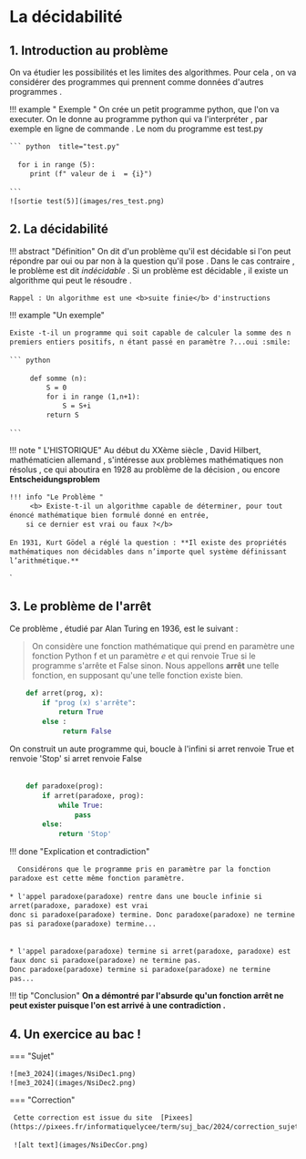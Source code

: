 # <b> La décidabilité </b>

##  1. Introduction au problème

On va étudier les possibilités et les limites des algorithmes. 
Pour cela , on va considérer des programmes qui prennent comme données d'autres programmes . 

!!! example  " Exemple "
    On crée un petit programme python, que l'on va executer. On le donne au programme python qui va l'interpréter , 
    par exemple en ligne de commande . Le nom du programme est test.py
     
    ``` python  title="test.py"

      for i in range (5):
         print (f" valeur de i  = {i}")

    ```
    ![sortie test(5)](images/res_test.png)   


##  2. La décidabilité

!!! abstract "Définition"
    On dit d'un problème qu'il est décidable si l'on peut répondre par oui ou par non à la question qu'il pose .
    Dans le cas contraire , le problème est dit <i>indécidable</i> .
    Si un problème est décidable , il existe un algorithme qui peut le résoudre .

    Rappel : Un algorithme est une <b>suite finie</b> d'instructions 

!!! example "Un exemple" 
    
    Existe -t-il un programme qui soit capable de calculer la somme des n premiers entiers positifs, n étant passé en paramètre ?...oui :smile:
    
    ``` python 

         def somme (n):
             S = 0
             for i in range (1,n+1):
                 S = S+i
             return S

    ```

!!! note  " L'HISTORIQUE"
    Au début du XXème siècle , David Hilbert, mathématicien allemand , s'intéresse aux problèmes mathématiques non résolus , ce qui aboutira en 1928 au problème de la décision , ou encore **Entscheidungsproblem**

    !!! info "Le Problème "
         <b> Existe-t-il un algorithme capable de déterminer, pour tout énoncé mathématique bien formulé donné en entrée, 
        si ce dernier est vrai ou faux ?</b>

    En 1931, Kurt Gödel a réglé la question : **Il existe des propriétés mathématiques non décidables dans n’importe quel système définissant l’arithmétique.**
`

## 3. Le problème de l'arrêt
 

Ce problème , étudié par Alan Turing en 1936, est le suivant : 
 
  > On considère une fonction mathématique qui prend en paramètre une fonction Python f et un paramètre *e* et qui renvoie True si le programme s'arrête et False sinon.
Nous appellons <b>arrêt</b> une telle fonction, en supposant qu'une telle fonction existe bien.
   
   
```python 
    def arret(prog, x):
        if "prog (x) s'arrête":   
            return True
        else :
             return False

```
On construit un aute programme qui, boucle à l'infini si arret renvoie True et renvoie 'Stop' si arret renvoie False 



```python  title="paradoxe"

    def paradoxe(prog):
        if arret(paradoxe, prog):   
            while True:
                pass
        else:
            return 'Stop'

```

!!! done  "Explication et contradiction"
      
      Considérons que le programme pris en paramètre par la fonction paradoxe est cette même fonction paramètre.

    * l'appel paradoxe(paradoxe) rentre dans une boucle infinie si arret(paradoxe, paradoxe) est vrai 
    donc si paradoxe(paradoxe) termine. Donc paradoxe(paradoxe) ne termine pas si paradoxe(paradoxe) termine...

    
    * l'appel paradoxe(paradoxe) termine si arret(paradoxe, paradoxe) est faux donc si paradoxe(paradoxe) ne termine pas.
    Donc paradoxe(paradoxe) termine si paradoxe(paradoxe) ne termine pas...
   

!!! tip "Conclusion"
    <b> On a démontré par l'absurde qu'un fonction arrêt ne peut exister puisque l'on est arrivé à une contradiction .</b>

##  4. Un exercice au bac  !

=== "Sujet"

    ![me3_2024](images/NsiDec1.png)
    ![me3_2024](images/NsiDec2.png)
=== "Correction"

     Cette correction est issue du site  [Pixees](https://pixees.fr/informatiquelycee/term/suj_bac/2024/correction_sujet_14.pdf)

     ![alt text](images/NsiDecCor.png)


